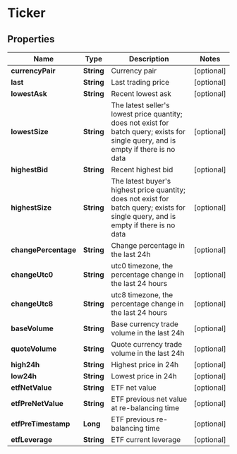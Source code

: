 
# Ticker

## Properties

Name | Type | Description | Notes
------------ | ------------- | ------------- | -------------
**currencyPair** | **String** | Currency pair |  [optional]
**last** | **String** | Last trading price |  [optional]
**lowestAsk** | **String** | Recent lowest ask |  [optional]
**lowestSize** | **String** | The latest seller&#39;s lowest price quantity; does not exist for batch query; exists for single query, and is empty if there is no data |  [optional]
**highestBid** | **String** | Recent highest bid |  [optional]
**highestSize** | **String** | The latest buyer&#39;s highest price quantity; does not exist for batch query; exists for single query, and is empty if there is no data |  [optional]
**changePercentage** | **String** | Change percentage in the last 24h |  [optional]
**changeUtc0** | **String** | utc0 timezone, the percentage change in the last 24 hours |  [optional]
**changeUtc8** | **String** | utc8 timezone, the percentage change in the last 24 hours |  [optional]
**baseVolume** | **String** | Base currency trade volume in the last 24h |  [optional]
**quoteVolume** | **String** | Quote currency trade volume in the last 24h |  [optional]
**high24h** | **String** | Highest price in 24h |  [optional]
**low24h** | **String** | Lowest price in 24h |  [optional]
**etfNetValue** | **String** | ETF net value |  [optional]
**etfPreNetValue** | **String** | ETF previous net value at re-balancing time |  [optional]
**etfPreTimestamp** | **Long** | ETF previous re-balancing time |  [optional]
**etfLeverage** | **String** | ETF current leverage |  [optional]

